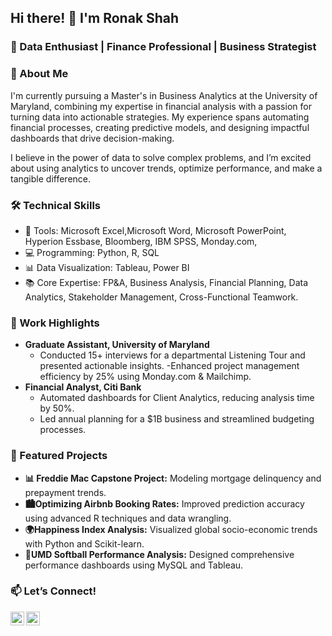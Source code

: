 ## Hi there! 👋 I'm Ronak Shah
### 🌟 Data Enthusiast | Finance Professional | Business Strategist 

  
### 🚀 About Me
I'm currently pursuing a Master's in Business Analytics at the University of Maryland, combining my expertise in financial analysis with a passion for turning data into actionable strategies. My experience spans automating financial processes, creating predictive models, and designing impactful dashboards that drive decision-making.

I believe in the power of data to solve complex problems, and I’m excited about using analytics to uncover trends, optimize performance, and make a tangible difference.

### 🛠 Technical Skills
- 🔨 Tools: Microsoft Excel,Microsoft Word, Microsoft PowerPoint, Hyperion Essbase, Bloomberg, IBM SPSS, Monday.com, 
- 💻 Programming: Python, R, SQL
- 📊 Data Visualization: Tableau, Power BI
- 📚 Core Expertise: FP&A, Business Analysis, Financial Planning, Data Analytics, Stakeholder Management, Cross-Functional Teamwork.

### 💼 Work Highlights
- **Graduate Assistant, University of Maryland**
  - Conducted 15+ interviews for a departmental Listening Tour and presented actionable insights.
  -Enhanced project management efficiency by 25% using Monday.com & Mailchimp.
- **Financial Analyst, Citi Bank**
  - Automated dashboards for Client Analytics, reducing analysis time by 50%.
  - Led annual planning for a $1B business and streamlined budgeting processes.
 
### 🌟 Featured Projects
- **📊 Freddie Mac Capstone Project:** Modeling mortgage delinquency and prepayment trends.
- **🏙Optimizing Airbnb Booking Rates:** Improved prediction accuracy using advanced R techniques and data wrangling.
- **🌍Happiness Index Analysis:** Visualized global socio-economic trends with Python and Scikit-learn.
- **🏅UMD Softball Performance Analysis:** Designed comprehensive performance dashboards using MySQL and Tableau.

### 📫 Let’s Connect!
[<img align="left" alt="Ronak | LinkedIn" width="22px" src="https://cdn.jsdelivr.net/npm/simple-icons@v3/icons/linkedin.svg" />][linkedin]
[<img align="left" alt="Ronak | Mail" width="22px" src="https://img.icons8.com/ios-filled/50/000000/new-post.png" />][mail]




<!---
ronak-shah08/ronak-shah08 is a ✨ special ✨ repository because its `README.md` (this file) appears on your GitHub profile.
You can click the Preview link to take a look at your changes.
--->

[linkedin]: https://www.linkedin.com/in/ronak-v-shah/
[mail]: mailto:ronak99@umd.edu
